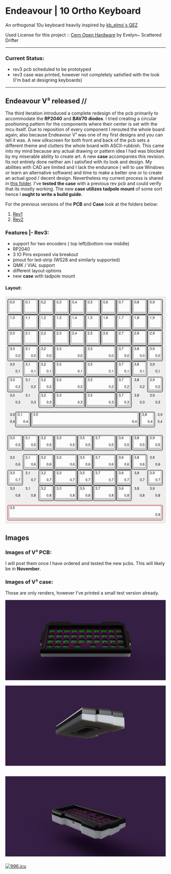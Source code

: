 # Endeavour | 10 Ortho Keyboard

An orthogonal  10u keyboard heavily inspired by [kb_elmo`s QEZ](https://github.com/kb-elmo/QEZ)

Used License for this project :: [Cern Open Hardware](/LICENSE)
by Evelyn~ Scattered Drifter 

---

### Current Status: 
- rev3 pcb scheduled to be prototyped 
- rev3 case was printed, however not completely satisfied with the look (I'm bad at designing keyboards)

---

## Endeavour V³ released //
The third iteration introduced a complete redesign of the pcb primarily to accommodate the **RP2040** and **BAV70 diodes**. I tried creating a circular positioning pattern for the components where their center is set with the mcu itself. Due to reposition of every component I rerouted the whole board again; also because Endeavour V¹ was one of my first designs and you can tell it was. A new silkscreen for both front and back of the pcb sets a different theme and clutters the whole board with ASCII-rubbish. This came into my mind because any actual drawing or pattern idea I had was blocked by my miserable ability to create art.
A new **case** accompanies this revision. Its not entirely done neither am I satisfied with its look and design. My abilities with CAD are limited and I lack the endurance ( will to use Windows or learn an alternative software) and time to make a better one or to create an actual good / decent design. 
Nevertheless my current process is shared in [this folder](/rev3/3dp_case/).
I've **tested the case** with a previous rev pcb and could verify that its mostly working. 
The new **case utilizes tadpole mount** of some sort hence I **ought to write a build guide**. 

For the previous versions of the **PCB** and **Case** look at the folders below:

1. [Rev1](/rev1/rev1.md)
2. [Rev2](/rev2/rev2.md)

### Features |- Rev3:
- support for two encoders ( top left)(bottom row middle)
- RP2040 
- 3 IO Pins exposed via breakout 
- pinout for led-strip (WS28 and similarly supported)
- QMK / VIAL support
- different layout options
- new **case** with tadpole mount


#### Layout:

![Image of available layouts in third revision](/rev3/images/rev3_layout_options.png)

## Images 

### Images of V³ PCB:
I will post them once I have ordered and tested the new pcbs. 
This will likely be in **November**.

### Images of V³ case:
Those are only renders, however I've printed a small test version already. 

![front image of keyboard case](/rev3/images/case_render_typingangle_front.png)

![image of keyboard with typing angle](/rev3/images/case_render_typingangle_bottom.png)

![image of keyboard from side](/rev3/images/case_render_typingangle_back.png)
---

<a href="https://996.icu"><img src="https://img.shields.io/badge/link-996.icu-red.svg" alt="996.icu" /></a>

